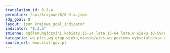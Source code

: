 ```yaml
---
translation_id: 8-3-a
permalink: /api/krajowe/8/8-3-a.json
sdg_goal: 8
layout: json_krajowe_goal_indicator
indicator: "8.3.a"
zmienne: ogółem,mężczyźni,kobiety;15-24 lata,15-64 lata,w wieku 18-59/64,20-24 lata,20-64 lata,50-89 lat,55-64 lata,65-69 lat;miasto,wieś;wyższe,policealne oraz średnie zawodowe,średnie ogólnokształcące,zasadnicze zawodowe,gimnazjalne lub podstawowe lub bez formalnego wykształcenia
kategorie: wg płci,wg grup wieku,miasto/wieś,wg poziomu wykształcenia głowy gospodarstwa domowego
source_url: www.stat.gov.pl
---
```

